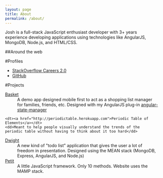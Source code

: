 ```yaml
---
layout: page
title: About
permalink: /about/
---
```


Josh is a full-stack JavaScript enthusiast developer with 3+ years experience developing applications using technologies like AngularJS, MongoDB, Node.js, and HTML/CSS.

##Around the web

#Profiles
<ul class="unstyled">
	<li><a href="http://careers.stackoverflow.com/joshbeam">StackOverflow Careers 2.0</a></li>
	<li><a href="https://github.com/joshbeam/">GitHub</a></li>
</ul>

#Projects
<dl>
	<dt><a href="http://joshbeam.github.io/Basket">Basket</a></dt>
	<dd>A demo app designed mobile first to act as a shopping list manager for families, friends, etc. Designed with my AngularJS plug-in <a href="http://github.com/joshbeam/angular-state-manager">angular-state-manager</a></dd>

	<dt><a href="http://periodictable.herokuapp.com">Periodic Table of Elements</a></dt>
	<dd>Meant to help people visually understand the trends of the periodic table without having to think about it too hard</dd>

<dt><a href="https://whiteboardapp.herokuapp.com">Dwight</a></dt>
	<dd>A new kind of "todo list" application that gives the user a lot of freedom in presentation. Designed using the MEAN stack (MongoDB, Express, AngularJS, and Node.js)</dd>

<dt><a href="http://www.petitjs.com">Petit</a></dt>
	<dd>A little JavaScript framework. Only 10 methods. Website uses the MAMP stack.</dd>
</dl>